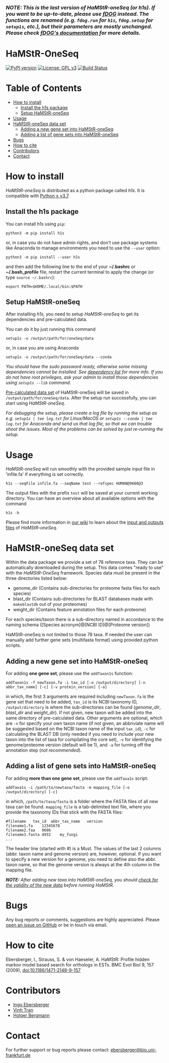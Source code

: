 ### *NOTE: This is the last version of HaMStR-oneSeq (or h1s). If you want to be up-to-date, please use [fDOG](https://github.com/BIONF/fDOG) instead. The functions are renamed (e.g. `fdog.run` for `h1s`, `fdog.setup` for `setup1s`, etc.), but their parameters are mostly unchanged. Please check [fDOG's documentation](https://github.com/BIONF/fDOG/wiki) for more details.*

# HaMStR-OneSeq
[![PyPI version](https://badge.fury.io/py/h1s.svg)](https://pypi.org/project/h1s/)
[![License: GPL v3](https://img.shields.io/badge/License-GPLv3-blue.svg)](https://www.gnu.org/licenses/gpl-3.0)
[![Build Status](https://travis-ci.com/BIONF/HaMStR.svg?branch=master)](https://travis-ci.com/BIONF/HaMStR)

# Table of Contents
* [How to install](#how-to-install)
     * [Install the h1s package](#install-the-h1s-package)
     * [Setup HaMStR-oneSeq](#setup-hamstr-oneseq)
* [Usage](#usage)
* [HaMStR-oneSeq data set](#hamstr-oneseq-data-set)
     * [Adding a new gene set into HaMStR-oneSeq](#adding-a-new-gene-set-into-hamstr-oneseq)
     * [Adding a list of gene sets into HaMStR-oneSeq](#adding-a-list-of-gene-sets-into-hamstr-oneseq)
* [Bugs](#bugs)
* [How to cite](#how-to-cite)
* [Contributors](#contributors)
* [Contact](#contact)

# How to install

*HaMStR-oneSeq* is distributed as a python package called *h1s*. It is compatible with [Python ≥ v3.7](https://www.python.org/downloads/).

## Install the h1s package
You can install *h1s* using `pip`:
```
python3 -m pip install h1s
```

or, in case you do not have admin rights, and don't use package systems like Anaconda to manage environments you need to use the `--user` option:
```
python3 -m pip install --user h1s
```

and then add the following line to the end of your **~/.bashrc** or **~/.bash_profile** file, restart the current terminal to apply the change (or type `source ~/.bashrc`):

```
export PATH=$HOME/.local/bin:$PATH
```

## Setup HaMStR-oneSeq

After installing *h1s*, you need to setup *HaMStR-oneSeq* to get its dependencies and pre-calculated data.

You can do it by just running this command
```
setup1s -o /output/path/for/oneSeq/data
```
or, in case you are using Anaconda
```
setup1s -o /output/path/for/oneSeq/data --conda
```

*You should have the sudo password ready, otherwise some missing dependencies cannot be installed. See [dependency list](#dependencies) for more info. If you do not have root privileges, ask your admin to install those dependencies using `setup1s --lib` command.*

[Pre-calculated data set](https://github.com/BIONF/HaMStR/wiki/Input-and-Output-Files#data-structure) of HaMStR-oneSeq will be saved in `/output/path/for/oneSeq/data`. After the setup run successfully, you can start using *HaMStR-oneSeq*.

*For debugging the setup, please create a log file by running the setup as e.g. `setup1s | tee log.txt` for Linux/MacOS or `setup1s --conda | tee log.txt` for Anaconda and send us that log file, so that we can trouble shoot the issues. Most of the problems can be solved by just re-running the setup.*

# Usage
*HaMStR-oneSeq* will run smoothly with the provided sample input file in 'infile.fa' if everything is set correctly.

```
h1s --seqFile infile.fa --seqName test --refspec HUMAN@9606@3
```
The output files with the prefix `test` will be saved at your current working directory.
You can have an overview about all available options with the command
```
h1s -h
```

Please find more information in [our wiki](https://github.com/BIONF/HaMStR/wiki) to learn about the [input and outputs files](https://github.com/BIONF/HaMStR/wiki/Input-and-Output-Files) of *HaMStR-oneSeq*.

# HaMStR-oneSeq data set

Within the data package we provide a set of 78 reference taxa. They can be automatically downloaded during the setup. This data comes "ready to use" with the *HaMStR-OneSeq* framework. Species data must be present in the three directories listed below:

* genome_dir (Contains sub-directories for proteome fasta files for each species)
* blast_dir (Contains sub-directories for BLAST databases made with `makeblastdb` out of your proteomes)
* weight_dir (Contains feature annotation files for each proteome)

For each species/taxon there is a sub-directory named in accordance to the naming schema ([Species acronym]@[NCBI ID]@[Proteome version])

HaMStR-oneSeq is not limited to those 78 taxa. If needed the user can manually add further gene sets (multifasta format) using provided python scripts.

## Adding a new gene set into HaMStR-oneSeq
For adding **one gene set**, please use the `addTaxon1s` function:
```
addTaxon1s -f newTaxon.fa -i tax_id [-o /output/directory] [-n abbr_tax_name] [-c] [-v protein_version] [-a]
```

in which, the first 3 arguments are required including `newTaxon.fa` is the gene set that need to be added, `tax_id` is its NCBI taxonomy ID, `/output/directory` is where the sub-directories can be found (*genome_dir*, *blast_dir* and *weight_dir*). If not given, new taxon will be added into the same directory of pre-calculated data. Other arguments are optional, which are `-n` for specify your own taxon name (if not given, an abbriviate name will be suggested based on the NCBI taxon name of the input `tax_id`), `-c` for calculating the BLAST DB (only needed if you need to include your new taxon into the list of taxa for compilating the core set), `-v` for identifying the genome/proteome version (default will be 1), and `-a` for turning off the annotation step (*not recommended*).

## Adding a list of gene sets into HaMStR-oneSeq
For adding **more than one gene set**, please use the `addTaxa1s` script:
```
addTaxa1s -i /path/to/newtaxa/fasta -m mapping_file [-o /output/directory] [-c]
```
in which, `/path/to/taxa/fasta` is a folder where the FASTA files of all new taxa can be found. `mapping_file` is a tab-delimited text file, where you provide the taxonomy IDs that stick with the FASTA files:

```
#filename	tax_id	abbr_tax_name	version
filename1.fa	12345678
filename2.faa	9606
filename3.fasta	4932	my_fungi
...
```

The header line (started with #) is a Must. The values of the last 2 columns (abbr. taxon name and genome version) are, however, optional. If you want to specify a new version for a genome, you need to define also the abbr. taxon name, so that the genome version is always at the 4th column in the mapping file.

_**NOTE:** After adding new taxa into *HaMStR-oneSeq*, you should [check for the validity of the new data](https://github.com/BIONF/HaMStR/wiki/Check-data-validity) before running HaMStR._

# Bugs
Any bug reports or comments, suggestions are highly appreciated. Please [open an issue on GitHub](https://github.com/BIONF/HaMStR/issues/new) or be in touch via email.

# How to cite
Ebersberger, I., Strauss, S. & von Haeseler, A. HaMStR: Profile hidden markov model based search for orthologs in ESTs. BMC Evol Biol 9, 157 (2009), [doi:10.1186/1471-2148-9-157](https://doi.org/10.1186/1471-2148-9-157)

# Contributors
- [Ingo Ebersberger](https://github.com/ebersber)
- [Vinh Tran](https://github.com/trvinh)
- [Holger Bergmann](https://github.com/holgerbgm)

# Contact
For further support or bug reports please contact: ebersberger@bio.uni-frankfurt.de
